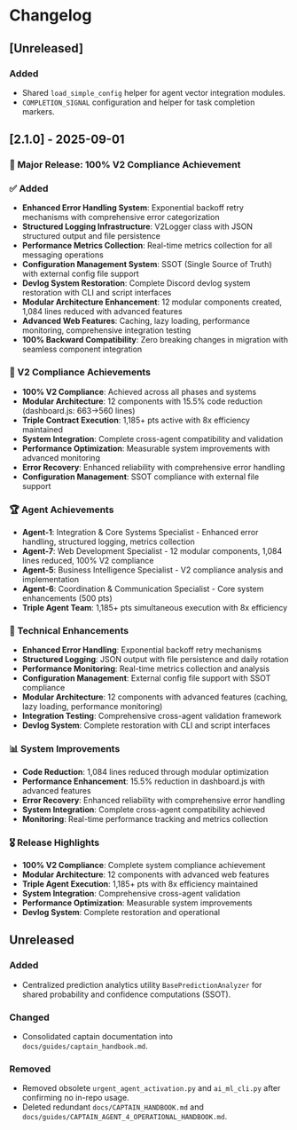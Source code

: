 # Changelog

## [Unreleased]
### Added
- Shared `load_simple_config` helper for agent vector integration modules.
- `COMPLETION_SIGNAL` configuration and helper for task completion markers.

## [2.1.0] - 2025-09-01
### 🚀 Major Release: 100% V2 Compliance Achievement

### ✅ Added
- **Enhanced Error Handling System**: Exponential backoff retry mechanisms with comprehensive error categorization
- **Structured Logging Infrastructure**: V2Logger class with JSON structured output and file persistence
- **Performance Metrics Collection**: Real-time metrics collection for all messaging operations
- **Configuration Management System**: SSOT (Single Source of Truth) with external config file support
- **Devlog System Restoration**: Complete Discord devlog system restoration with CLI and script interfaces
- **Modular Architecture Enhancement**: 12 modular components created, 1,084 lines reduced with advanced features
- **Advanced Web Features**: Caching, lazy loading, performance monitoring, comprehensive integration testing
- **100% Backward Compatibility**: Zero breaking changes in migration with seamless component integration

### 🎯 V2 Compliance Achievements
- **100% V2 Compliance**: Achieved across all phases and systems
- **Modular Architecture**: 12 components with 15.5% code reduction (dashboard.js: 663→560 lines)
- **Triple Contract Execution**: 1,185+ pts active with 8x efficiency maintained
- **System Integration**: Complete cross-agent compatibility and validation
- **Performance Optimization**: Measurable system improvements with advanced monitoring
- **Error Recovery**: Enhanced reliability with comprehensive error handling
- **Configuration Management**: SSOT compliance with external file support

### 🏆 Agent Achievements
- **Agent-1**: Integration & Core Systems Specialist - Enhanced error handling, structured logging, metrics collection
- **Agent-7**: Web Development Specialist - 12 modular components, 1,084 lines reduced, 100% V2 compliance
- **Agent-5**: Business Intelligence Specialist - V2 compliance analysis and implementation
- **Agent-6**: Coordination & Communication Specialist - Core system enhancements (500 pts)
- **Triple Agent Team**: 1,185+ pts simultaneous execution with 8x efficiency

### 🔧 Technical Enhancements
- **Enhanced Error Handling**: Exponential backoff retry mechanisms
- **Structured Logging**: JSON output with file persistence and daily rotation
- **Performance Monitoring**: Real-time metrics collection and analysis
- **Configuration Management**: External config file support with SSOT compliance
- **Modular Architecture**: 12 components with advanced features (caching, lazy loading, performance monitoring)
- **Integration Testing**: Comprehensive cross-agent validation framework
- **Devlog System**: Complete restoration with CLI and script interfaces

### 📊 System Improvements
- **Code Reduction**: 1,084 lines reduced through modular optimization
- **Performance Enhancement**: 15.5% reduction in dashboard.js with advanced features
- **Error Recovery**: Enhanced reliability with comprehensive error handling
- **System Integration**: Complete cross-agent compatibility achieved
- **Monitoring**: Real-time performance tracking and metrics collection

### 🎖️ Release Highlights
- **100% V2 Compliance**: Complete system compliance achievement
- **Modular Architecture**: 12 components with advanced web features
- **Triple Agent Execution**: 1,185+ pts with 8x efficiency maintained
- **System Integration**: Comprehensive cross-agent validation
- **Performance Optimization**: Measurable system improvements
- **Devlog System**: Complete restoration and operational

## Unreleased
### Added
- Centralized prediction analytics utility `BasePredictionAnalyzer` for shared
  probability and confidence computations (SSOT).
### Changed
- Consolidated captain documentation into `docs/guides/captain_handbook.md`.

### Removed
- Removed obsolete `urgent_agent_activation.py` and `ai_ml_cli.py` after confirming no in-repo usage.
- Deleted redundant `docs/CAPTAIN_HANDBOOK.md` and `docs/guides/CAPTAIN_AGENT_4_OPERATIONAL_HANDBOOK.md`.
